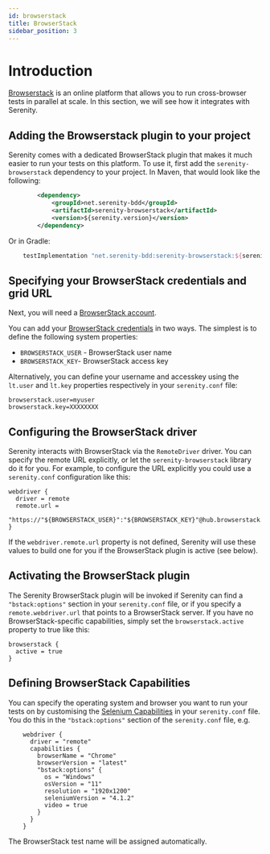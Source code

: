 ```yaml
---
id: browserstack
title: BrowserStack
sidebar_position: 3
---
```

# Introduction

[Browserstack](https://www.browserstack.com/) is an online platform that allows you to run cross-browser tests in parallel at scale. In this section, we will see how it integrates with Serenity.

## Adding the Browserstack plugin to your project

Serenity comes with a dedicated BrowserStack plugin that makes it much easier to run your tests on this platform. To use it, first add the `serenity-browserstack` dependency to your project. In Maven, that would look like the following:
```xml
        <dependency>
            <groupId>net.serenity-bdd</groupId>
            <artifactId>serenity-browserstack</artifactId>
            <version>${serenity.version}</version>
        </dependency>
```

Or in Gradle:
```groovy
    testImplementation "net.serenity-bdd:serenity-browserstack:${serenityVersion}"
```

## Specifying your BrowserStack credentials and grid URL
Next, you will need a [BrowserStack account](https://www.browserstack.com/pricing). 

You can add your [BrowserStack credentials](https://www.browserstack.com/accounts/settings) in two ways. The simplest is to define the following system properties:
* `BROWSERSTACK_USER` - BrowserStack user name
* `BROWSERSTACK_KEY`- BrowserStack access key

Alternatively, you can define your username and accesskey using the `lt.user` and `lt.key` properties respectively in your `serenity.conf` file:

```hocon
browserstack.user=myuser
browserstack.key=XXXXXXXX
```

## Configuring the BrowserStack driver
Serenity interacts with BrowserStack via the `RemoteDriver` driver. You can specify the remote URL explicitly, or let the `serenity-browserstack` library do it for you. For example, to configure the URL explicitly you could use a `serenity.conf` configuration like this:
```hocon
webdriver {
  driver = remote
  remote.url =
  "https://"${BROWSERSTACK_USER}":"${BROWSERSTACK_KEY}"@hub.browserstack.com/wd/hub"
}
```

If the `webdriver.remote.url` property is not defined, Serenity will use these values to build one for you if the BrowserStack plugin is active (see below).

## Activating the BrowserStack plugin
The Serenity BrowserStack plugin will be invoked if Serenity can find a `"bstack:options"` section in your `serenity.conf` file, or if you specify a `remote.webdriver.url` that points to a BrowserStack server. If you have no BrowserStack-specific capabilities, simply set the `browserstack.active` property to true like this:

```hocon
browserstack {
  active = true
}
```

## Defining BrowserStack Capabilities
You can specify the operating system and browser you want to run your tests on by customising the [Selenium Capabilities](https://www.browserstack.com/automate/capabilities) in your `serenity.conf` file. You do this in the `"bstack:options"` section of the `serenity.conf` file, e.g.

```hocon
    webdriver {
      driver = "remote"
      capabilities {
        browserName = "Chrome"
        browserVersion = "latest"
        "bstack:options" {
          os = "Windows"
          osVersion = "11"
          resolution = "1920x1200"
          seleniumVersion = "4.1.2"
          video = true
        }
      }
    }
```

The BrowserStack test name will be assigned automatically. 
